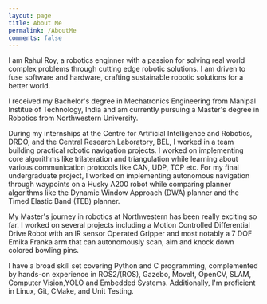 ```yaml
---
layout: page
title: About Me
permalink: /AboutMe
comments: false
---
```


<div class="row justify-content-between">
<div class="col-md-8 pr-5">

<p>I am Rahul Roy, a robotics enginner with a passion for solving real world complex problems through cutting edge robotic solutions. I am driven to fuse software and hardware, crafting sustainable robotic solutions for a better world.</p>

<p>I received my Bachelor's degree in Mechatronics Engineering from Manipal Institue of Technology, India and am currently pursuing a Master's degree in Robotics from Northwestern University. </p>

<p>During my internships at the Centre for Artificial Intelligence and Robotics, DRDO, and the Central Research Laboratory, BEL, I worked in a team building practical robotic navigation projects. I worked on implementing core algorithms like trilateration and triangulation while learning about various communication protocols like CAN, UDP, TCP etc.
For my final undergraduate project, I worked on implementing autonomous navigation through waypoints on a Husky A200 robot while comparing planner algorithms like the Dynamic Window Approach (DWA) planner and the Timed Elastic Band (TEB) planner.</p>

<p>My Master's journey in robotics at Northwestern has been really exciting so far. I worked on several projects including a Motion Controlled Differential Drive Robot with an IR sensor Operated Gripper and most notably a 7 DOF Emika Franka arm that can autonomously scan, aim and knock down colored bowling pins.</p>

<p>I have a broad skill set covering Python and C programming, complemented by hands-on experience in ROS2/(ROS), Gazebo, MoveIt, OpenCV, SLAM, Computer Vision,YOLO and Embedded Systems. Additionally, I'm proficient in Linux, Git, CMake, and Unit Testing. </p>

<!-- <p class="mb-5"><img class="shadow-lg" src="{{site.baseurl}}/assets/images/mediumish-jekyll-template.png" alt="jekyll template mediumish" /></p> -->

</div>
</div>
